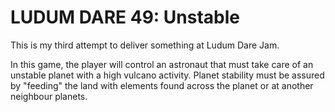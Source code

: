 # LUDUM DARE 49: Unstable

This is my third attempt to deliver something at Ludum Dare Jam.

In this game, the player will control an astronaut that must take care of an unstable planet with a high vulcano activity. Planet stability must be assured by "feeding" the land with elements found across the planet or at another neighbour planets.
